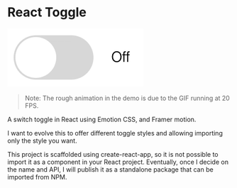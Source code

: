 # React Toggle

![Demo](demo.gif)

> Note: The rough animation in the demo is due to the GIF running at 20 FPS.

A switch toggle in React using Emotion CSS, and Framer motion.

I want to evolve this to offer different toggle styles and allowing importing
only the style you want.

This project is scaffolded using create-react-app, so it is not possible to
import it as a component in your React project. Eventually, once I decide on the
name and API, I will publish it as a standalone package that can be imported
from NPM.
